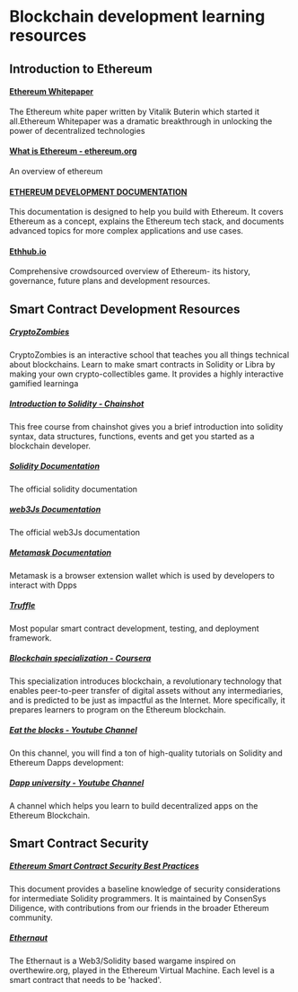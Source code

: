 # Blockchain development learning resources

## Introduction to Ethereum

#### [Ethereum Whitepaper](https://ethereum.org/en/whitepaper/)
The Ethereum white paper written by Vitalik Buterin which started it all.Ethereum Whitepaper was a dramatic breakthrough in unlocking the power of decentralized technologies

#### [What is Ethereum - ethereum.org](https://ethereum.org/en/what-is-ethereum/)
An overview of ethereum


#### [ETHEREUM DEVELOPMENT DOCUMENTATION](https://ethereum.org/en/developers/docs/)
This documentation is designed to help you build with Ethereum. It covers Ethereum as a concept, explains the Ethereum tech stack, and documents advanced topics for more complex applications and use cases.

#### [Ethhub.io](https://ethhub.io/)
Comprehensive crowdsourced overview of Ethereum- its history, governance, future plans and development resources.


## Smart Contract Development Resources

##### [CryptoZombies](https://cryptozombies.io)
CryptoZombies is an interactive school that teaches you all things technical about blockchains. Learn to make smart contracts in Solidity or Libra by making your own crypto-collectibles game.
It provides a  highly interactive gamified learninga


##### [Introduction to Solidity - Chainshot](https://www.chainshot.com/learn/solidity)
This free course from chainshot gives you a brief introduction into solidity syntax, data structures, functions, events and get you started as a blockchain developer.

##### [Solidity Documentation](https://docs.soliditylang.org/en/v0.8.5/)
The official solidity documentation

##### [web3Js Documentation](https://web3js.readthedocs.io/en/v1.3.4/)
The official web3Js documentation

##### [Metamask Documentation](https://docs.metamask.io/guide/#why-metamask)
Metamask is a browser extension wallet which is used by developers to interact with Dpps

##### [Truffle ](https://www.trufflesuite.com/)
Most popular smart contract development, testing, and deployment framework.

##### [Blockchain specialization - Coursera](https://www.coursera.org/specializations/blockchain)
This specialization introduces blockchain, a revolutionary technology that enables peer-to-peer transfer of digital assets without any intermediaries, and is predicted to be just as impactful as the Internet. More specifically, it prepares learners to program on the Ethereum blockchain. 

##### [Eat the blocks - Youtube Channel](https://www.youtube.com/c/EatTheBlocks/featured)
On this channel, you will find a ton of high-quality tutorials on Solidity and Ethereum Dapps development:

##### [Dapp university - Youtube Channel](https://www.youtube.com/c/DappUniversity)
A channel which helps you learn to build decentralized apps on the Ethereum Blockchain.


## Smart Contract Security

##### [Ethereum Smart Contract Security Best Practices](https://consensys.github.io/smart-contract-best-practices/)
This document provides a baseline knowledge of security considerations for intermediate Solidity programmers. It is maintained by ConsenSys Diligence, with contributions from our friends in the broader Ethereum community.

##### [Ethernaut](https://ethernaut.openzeppelin.com/)
The Ethernaut is a Web3/Solidity based wargame inspired on overthewire.org, played in the Ethereum Virtual Machine. Each level is a smart contract that needs to be 'hacked'.
